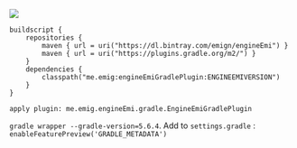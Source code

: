 ![](https://img.shields.io/github/v/release/emign/engineEmi_GradlePlugin?labelColor=262B30)
```
buildscript {
    repositories {
        maven { url = uri("https://dl.bintray.com/emign/engineEmi") }
        maven { url = uri("https://plugins.gradle.org/m2/") }
    }
    dependencies {
        classpath("me.emig:engineEmiGradlePlugin:ENGINEEMIVERSION")
    }
}

apply plugin: me.emig.engineEmi.gradle.EngineEmiGradlePlugin
```
`gradle wrapper --gradle-version=5.6.4`.
Add to `settings.gradle` : `enableFeaturePreview('GRADLE_METADATA')` 